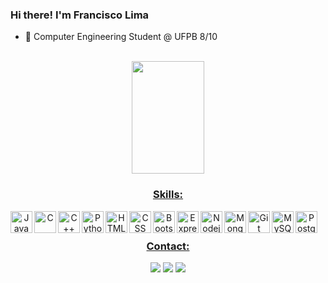 ### Hi there! I'm Francisco Lima

- 📖 Computer Engineering Student @ UFPB 8/10

<br />

<div align="center">
  <a href="https://github.com/franciscolimacf">
  <img height="180em" width="48%" src="https://github-readme-stats.vercel.app/api?username=franciscolimacf&show_icons=true&theme=dark&include_all_commits=true&count_private=true"/
</div>

### Skills:

<img align="left" alt="JavaScript" width="35px" src="https://cdn.jsdelivr.net/gh/devicons/devicon/icons/javascript/javascript-original.svg">
<img align="left" alt="C" width="35px" src="https://cdn.jsdelivr.net/gh/devicons/devicon/icons/c/c-original.svg">
<img align="left" alt="C++" width="35px" src="https://cdn.jsdelivr.net/gh/devicons/devicon/icons/cplusplus/cplusplus-original.svg">
<img align="left" alt="Python" width="35px" src="https://cdn.jsdelivr.net/gh/devicons/devicon/icons/python/python-original.svg">
<img align="left" alt="HTML" width="35px" src="https://cdn.jsdelivr.net/gh/devicons/devicon/icons/html5/html5-original.svg">
<img align="left" alt="CSS" width="35px" src="https://cdn.jsdelivr.net/gh/devicons/devicon/icons/css3/css3-original.svg">
<img align="left" alt="Bootstrap" width="35px" src="https://cdn.jsdelivr.net/gh/devicons/devicon/icons/bootstrap/bootstrap-original.svg">
<img align="left" alt="Express" width="35px" src="https://cdn.jsdelivr.net/gh/devicons/devicon/icons/express/express-original.svg">
<img align="left" alt="Nodejs" width="35px" src="https://cdn.jsdelivr.net/gh/devicons/devicon/icons/nodejs/nodejs-original.svg">
<img align="left" alt="MongoDB" width="35px" src="https://cdn.jsdelivr.net/gh/devicons/devicon/icons/mongodb/mongodb-original.svg">
<img align="left" alt="Git" width="35px" src="https://cdn.jsdelivr.net/gh/devicons/devicon/icons/git/git-original.svg">
<img align="left" alt="MySQL" width="35px" src="https://cdn.jsdelivr.net/gh/devicons/devicon/icons/mysql/mysql-original.svg">
<img align="left" alt="PostgreSQL" width="35px" src="https://cdn.jsdelivr.net/gh/devicons/devicon/icons/postgresql/postgresql-original.svg">



<br>
<h2 dir="auto"></h2>

### Contact:
<div> 
 <a href="https://www.discordapp.com/users/Takeshi#0001" target="_blank"><img src="https://img.shields.io/badge/Discord-7289DA?style=for-the-badge&logo=discord&logoColor=white" target="_blank"></a> 
  <a href = "mailto:franciscolimacf@gmail.com"><img src="https://img.shields.io/badge/-Gmail-%23333?style=for-the-badge&logo=gmail&logoColor=white" target="_blank"></a>
  <a href="https://www.linkedin.com/in/franciscolimacf/" target="_blank"><img src="https://img.shields.io/badge/-LinkedIn-%230077B5?style=for-the-badge&logo=linkedin&logoColor=white" target="_blank"></a> 
  
</div>
